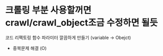 # 크롤링 부분 사용할꺼면 crawl/crawl_object조금 수정하면 될듯
 
 코드 리팩토링
 함수 파라미터 깔끔하게 만들기 (variable -> Obejct)

- 중복문제 해결 (O)
